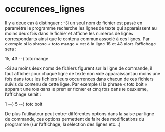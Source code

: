 # occurences_lignes
Il y a deux cas à distinguer :
-Si un seul nom de fichier est passé en paramètre le programme recherche les lignes de texte qui apparaissent au moins deux fois dans le fichier et affiche les numéros de lignes correspondants ainsi que le contenu commun associé à ces lignes. Par exemple si la phrase « toto mange » est à la ligne 15 et 43 alors l’affichage sera : 

15, 43 --⟩ toto mange

 -Si au moins deux noms de fichiers figurent sur la ligne de commande, il faut afficher pour chaque ligne de texte non vide apparaissant au moins une fois dans tous les fichiers leurs occurrences dans chacun de ces fichiers suivis du contenu de cette ligne. Par exemple si la phrase « toto boit » apparaît une fois dans le premier fichier et cinq fois dans le deuxième, l’affichage serait :

1 --⟩ 5 --⟩ toto boit

De plus l’utilisateur peut entrer différentes options dans la saisie par ligne de commande, ces options permettent de faire des modifications du programme (sur l’affichage, la sélection des lignes etc…)
